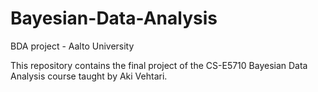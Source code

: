 # Bayesian-Data-Analysis
BDA project - Aalto University

This repository contains the final project of the CS-E5710 Bayesian Data Analysis course taught by Aki Vehtari. 
